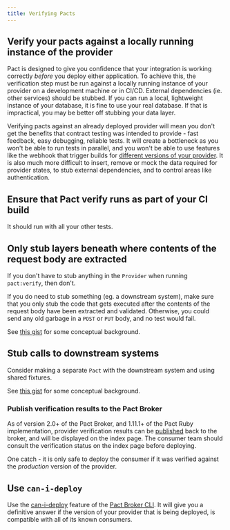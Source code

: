 ```yaml
---
title: Verifying Pacts
---
```


## Verify your pacts against a locally running instance of the provider

Pact is designed to give you confidence that your integration is working correctly *before* you deploy either application. To achieve this, the verification step must be run against a locally running instance of your provider on a development machine or in CI/CD. External dependencies (ie. other services) should be stubbed. If you can run a local, lightweight instance of your database, it is fine to use your real database. If that is impractical, you may be better off stubbing your data layer.

Verifying pacts against an already deployed provider will mean you don't get the benefits that contract testing was intended to provide - fast feedback, easy debugging, reliable tests. It will create a bottleneck as you won't be able to run tests in parallel, and you won't be able to use features like the webhook that trigger builds for [different versions of your provider](/pact_broker/webhooks#using-webhooks-with-the-contract_requiring_verification_published-event). It is also much more difficult to insert, remove or mock the data required for provider states, to stub external dependencies, and to control areas like authentication.

## Ensure that Pact verify runs as part of your CI build

It should run with all your other tests.

## Only stub layers beneath where contents of the request body are extracted

If you don't have to stub anything in the `Provider` when running `pact:verify`, then don't.

If you do need to stub something \(eg. a downstream system\), make sure that you only stub the code that gets executed after the contents of the request body have been extracted and validated. Otherwise, you could send any old garbage in a `POST` or `PUT` body, and no test would fail.

See [this gist](https://gist.github.com/bethesque/43eef1bf47afea4445c8b8bdebf28df0) for some conceptual background.

## Stub calls to downstream systems

Consider making a separate `Pact` with the downstream system and using shared fixtures.

See [this gist](https://gist.github.com/bethesque/43eef1bf47afea4445c8b8bdebf28df0) for some conceptual background.

### Publish verification results to the Pact Broker

As of version 2.0+ of the Pact Broker, and 1.11.1+ of the Pact Ruby implementation, provider verification results can be [published](https://github.com/pact-foundation/pact_broker/wiki/Provider-verification-results) back to the broker, and will be displayed on the index page. The consumer team should consult the verification status on the index page before deploying.

One catch - it is only safe to deploy the consumer if it was verified against the _production_ version of the provider.

## Use `can-i-deploy`

Use the [can-i-deploy](/pact_broker/can_i_deploy/) feature of the [Pact Broker CLI](/pact_broker/client_cli). It will give you a definitive answer if the version of your provider that is being deployed, is compatible with all of its known consumers.

